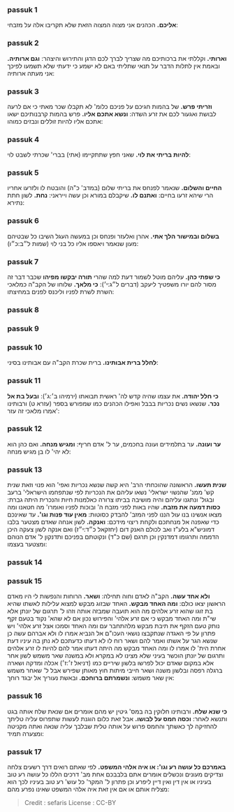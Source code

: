 
### passuk 1
<b>אליכם.</b> הכהנים אני מצוה המצוה הזאת שלא תקריבו אלה על מזבחי:

### passuk 2
<b>וארותי.</b> וקללתי את ברכותיכם מה שצריך לברך לכם הדגן והתירוש והיצהר:
<b>וגם ארותיה.</b> ובאמת אין לתלות הדבר על תנאי שתליתי באם לא ישמע כי ידעתי שלא תשמעו לפיכך אני מעתה ארותיה:

### passuk 3
<b>וזריתי פרש.</b> של בהמות חגיכם על פניכם כלומ' לא תקבלו שכר מאתי כי אם לרעה לבושת ואגעור לכם את זרע השדה:
<b>ונשא אתכם אליו.</b> פרש בהמות קרבנותיכם ישאו אתכם אליו להיות זוללים ונבזים כמוהו:

### passuk 4
<b>להיות בריתי את לוי.</b> שאני חפץ שתתקיימו (אתי) בברי' שכרתי לשבט לוי:

### passuk 5
<b>החיים והשלום.</b> שנאמר לפנחס את בריתי שלום (במדב' כ"ה) והובטח לו ולזרעו אחריו הרי שיהא זרעו בחיים: 
<b>ואתנם לו.</b> שיקבלם במורא וכן עשה וייראני:
<b>נחת.</b> לשון חתת נתירא:

### passuk 6
<b>בשלום ובמישור הלך אתי.</b> אהרן ואלעזר ופנחס וכן במעשה העגל השיבו כל שבטיהם מעון שנאמר ויאספו אליו כל בני לוי (שמות ל״ב:כ״ו):

### passuk 7
<b>כי שפתי כהן.</b> עליהם מוטל לשמור דעת למה שהרי <b>תורה יבקשו מפיהו</b> שכבר דבר זה מסור להם יורו משפטיך ליעקב (דברים ל״ג:י׳):
<b>כי מלאך.</b> שלוחו של הקב"ה כמלאכי השרת לשרת לפניו וליכנס לפנים במחיצתו:

### passuk 8

### passuk 9

### passuk 10
<b>לחלל ברית אבותינו.</b> ברית שכרת הקב"ה עם אבותינו בסיני:

### passuk 11
<b>כי חלל יהודה.</b> את עצמו שהיה קדש לה' ראשית תבואתו (ירמיהו ב׳:ג׳):
<b>ובעל בת אל נכר.</b> שנשאו נשים נכריות בבבל ואפילו הכהנים כמו שמפורש בספר (עזרא ט) ורבותינו אמרו מלאכי זה עזר':

### passuk 12
<b>ער ועונה.</b> ער בתלמידים ועונה בחכמים, ער ל' אדם חריף: 
<b>ומגיש מנחה.</b> ואם כהן הוא לא יהי' לו בן מגיש מנחה:

### passuk 13
<b>שנית תעשו.</b> הראשונה שהוכחתי הרב' היא קשה שנשא נכריות ואפי' הוא פנוי וזאת שנית קש' ממנ' שהנשוי ישראלי' נשאו עליהם את הנכריות לפי שנתפחמו הישראלי' ברעב ובגול' ונתגנו עליהם והיה מושיבה בביתו צרורה כאלמנות חיות והנכרית היתה גברת:
<b>כסות דמעה את מזבח.</b> שהיו באות לפני מזבח ה' ובוכות לפניו ואומרו' מה חטאנו ומה מצאו אנשינו בנו עול הננו לפני המזב' להבדק כסוטות:
<b>מאין עוד פנות וגו'.</b> עד שאינכם כדי שאפנה אל מנחתכם ולקחת ריצוי מידכם:
<b>ואנקה.</b> לשון אנחה שאדם מצטער בלבו דמוניש"א בלע"ז ואב לכולם האנק דום (יחזקאל כ״ד:י״ז) ואם אנקה לשון צעקה היכן הדממה ותרגומו דמדנקין וכן תרגם (שם כ"ד) ונקוטתם בפניכם ותדנקון ל' אדם הנוהם ומצטער בעצמו:

### passuk 14

### passuk 15
<b>ולא אחד עשה.</b> הקב"ה לאדם וחוה תחילה: 
<b>ושאר.</b> הרוחות והנפשות לי היו מאדם הראשון יצאו כולם:
<b>ומה האחד מבקש.</b> האחד שבזוג מבקש למצוא עלילות לאשתו שהיא בת זוגו שהוא זרע אלהים מה הוא תועבה שמבזה אותה וזהו ל' תרגום של יונתן אלא שי"ת ומה האחד מבקש כי אם זרע אלהי' והפירוש נכון אם לא שהא' נקוד בטעם זקף נותק טעם הזקף את תיבת מבקש מלהתחבר עם ומה האחד וסמכו אצל זרע אלהי' ויש פתרון על פי האגדה שנתקבצו נושאי העכו"ם אל הנביא אמרו לו ולא אברהם עשה כן שנשא הגר על אשתו ואמר להם ושאר רוח לו לא דעתו כדעתכם לא נתן בה עיניו דעת אחרת הית' לו אמרו לו ומה האחד מבקש מה היתה דעתו אמר להם להיות לו זרע אלהים ותרגום של יונתן הוכשר בעיני שלא מצינו לא במקרא ולא במשנה שאר משמש לשון אחר אלא במקום שאדם יכול לפרשו בלשון שיריים כמו (דניאל ז׳:ז׳) אכלה ומדקה ושארה ברגלה רפסה ובלשון משנה ושאר חייבי מיתות חוץ מאותן שפירש אבל ל' שאחר משמש אין שאר משמש: 
<b>ונשמרתם ברוחכם.</b> ובאשת נעוריך אל יבגד רוחך:

### passuk 16
<b>כי שנא שלח.</b> ורבותינו חלוקין בה במס' גיטין יש מהם אומרים אם שנאת שלח אותה בגט ותנשא לאחר:
<b>וכסה חמס על לבושו.</b> אבל זאת כלום הוגנת לעשות שתפרוס עליה טליתך להחזיקה לך כאשתך והחמס פרוש על אותה טלית שבלבך עליה שנאה ואתה מקניטה ומצערה תמיד:

### passuk 17
<b>באמרכם כל עושה רע וגו': או איה אלהי המשפט.</b> לפי שאתם רואים דרך רשעים צלחה וצדיקים מעונים ונכשלים אומרים אתם בלבבכם אחת מב' דרכים הללו כל עושה רע טוב בעיניו או אין דין ואין דיין ליפרע וכן פתרון ל' המקר' כל עוש' רע טוב בעיניו לכך הוא מצליח אותם או אם אין זאת איה אלהי המשפט שאינו נפרע מהם:

>Credit : sefaris
>License : CC-BY